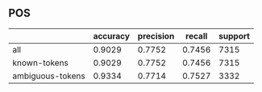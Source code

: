 
## POS

|                  | accuracy | precision | recall | support |
|------------------|----------|-----------|--------|---------|
| all              | 0.9029   | 0.7752    | 0.7456 | 7315    |
| known-tokens     | 0.9029   | 0.7752    | 0.7456 | 7315    |
| ambiguous-tokens | 0.9334   | 0.7714    | 0.7527 | 3332    |

